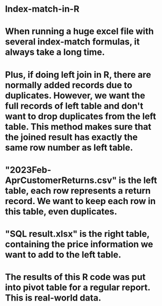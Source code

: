 # Index-match-in-R
# When running a huge excel file with several index-match formulas, it always take a long time.
# Plus, if doing left join in R, there are normally added records due to duplicates. However, we want the full records of left table and don't want to drop duplicates from the left table. This method makes sure that the joined result has exactly the same row number as left table. 
# "2023Feb-AprCustomerReturns.csv" is the left table, each row represents a return record. We want to keep each row in this table, even duplicates.
# "SQL result.xlsx" is the right table, containing the price information we want to add to the left table.
# The results of this R code was put into pivot table for a regular report. This is real-world data. 
